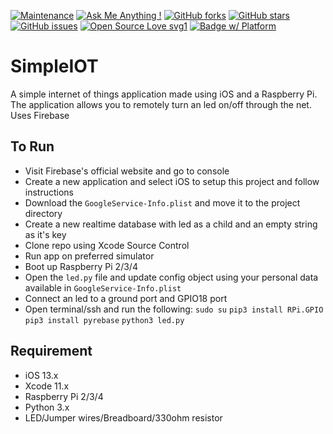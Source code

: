 [![Maintenance](https://img.shields.io/badge/Maintained%3F-yes-green.svg)](https://GitHub.com/Naereen/StrapDown.js/graphs/commit-activity)
[![Ask Me Anything !](https://img.shields.io/badge/Ask%20me-anything-1abc9c.svg)](https://GitHub.com/Naereen/ama)
[![GitHub forks](https://img.shields.io/github/forks/saswatamcode/simpleIOT.svg?style=social&label=Fork&maxAge=2592000)](https://GitHub.com/saswatamcode/simpleIOT/network/)
[![GitHub stars](https://img.shields.io/github/stars/saswatamcode/simpleIOT.svg?style=social&label=Star&maxAge=2592000)](https://GitHub.com/saswatamcode/simpleIOT/stargazers/)
[![GitHub issues](https://img.shields.io/github/issues/saswatamcode/simpleIOT.svg)](https://GitHub.com/saswatamcode/simpleIOT/issues/)
[![Open Source Love svg1](https://badges.frapsoft.com/os/v1/open-source.svg?v=103)](https://github.com/ellerbrock/open-source-badges/)
[![Badge w/ Platform](https://cocoapod-badges.herokuapp.com/p/NSStringMask/badge.svg)](https://cocoadocs.org/docsets/NSStringMask)


# SimpleIOT
A simple internet of things application made using iOS and a Raspberry Pi. The application allows you to remotely turn an led on/off through the net. Uses Firebase

## To Run
- Visit Firebase's official website and go to console
- Create a new application and select iOS to setup this project and follow instructions
- Download the `GoogleService-Info.plist` and move it to the project directory
- Create a new realtime database with led as a child and an empty string as it's key
- Clone repo using Xcode Source Control
- Run app on preferred simulator
- Boot up Raspberry Pi 2/3/4
- Open the `led.py` file and update config object using your personal data available in `GoogleService-Info.plist`
- Connect an led to a ground port and GPIO18 port
- Open terminal/ssh and run the following:
`sudo su`
`pip3 install RPi.GPIO`
`pip3 install pyrebase`
`python3 led.py`

## Requirement
- iOS 13.x
- Xcode 11.x
- Raspberry Pi 2/3/4
- Python 3.x
- LED/Jumper wires/Breadboard/330ohm resistor

